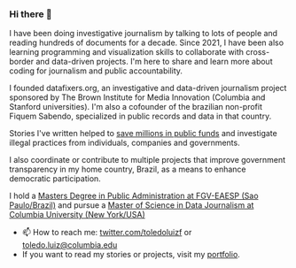 ### Hi there 👋

I have been doing investigative journalism by talking to lots of people and reading hundreds of documents for a decade. Since 2021, I have been also learning programming and visualization skills to collaborate with cross-border and data-driven projects. I'm here to share and learn more about coding for journalism and public accountability.

I founded datafixers.org, an investigative and data-driven journalism project sponsored by The Brown Institute for Media Innovation (Columbia and Stanford universities). I'm also a cofounder of the brazilian non-profit Fiquem Sabendo, specialized in public records and data in that country.

Stories I've written helped to [save millions in public funds](https://educacao.estadao.com.br/noticias/geral,denuncia-do-estado-faz-prefeitura-abrir-nova-licitacao-e-economizar-r-15-2-mi,1608767) and investigate illegal practices from individuals, companies and governments.

 I also coordinate or contribute to multiple projects that improve government transparency in my home country, Brazil, as a means to enhance democratic participation.

I hold a [Masters Degree in Public Administration at FGV-EAESP (Sao Paulo/Brazil)](https://bibliotecadigital.fgv.br/dspace/handle/10438/30717) and pursue a [Master of Science in Data Journalism at Columbia University (New York/USA)](https://journalism.columbia.edu/ms-data-journalism)

- 📫 How to reach me: [twitter.com/toledoluizf](https://twitter.com/toledoluizf) or toledo.luiz@columbia.edu
- If you want to read my stories or projects, visit my [portfolio](https://luizftoledo.github.io/).
